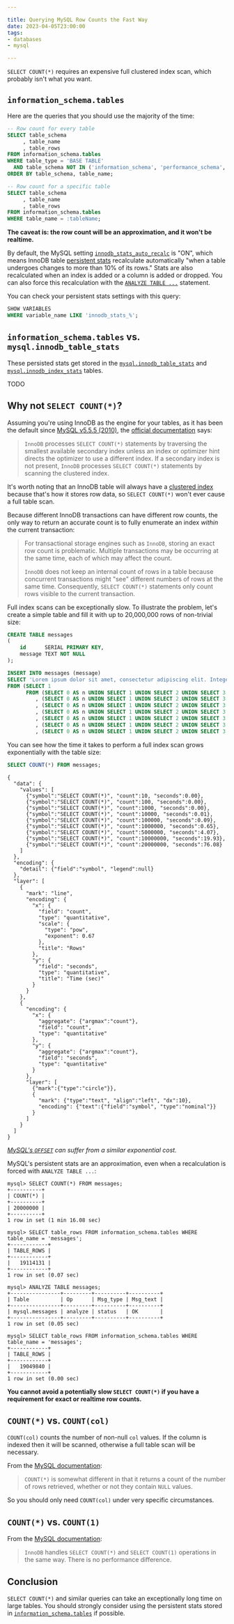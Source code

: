 ```yaml
---

title: Querying MySQL Row Counts the Fast Way
date: 2023-04-05T23:00:00
tags:
- databases
- mysql

---
```


`SELECT COUNT(*)` requires an expensive full clustered index scan, which probably isn't what you want.

## `information_schema.tables`

Here are the queries that you should use the majority of the time:

```sql
-- Row count for every table
SELECT table_schema
     , table_name
     , table_rows
FROM information_schema.tables
WHERE table_type = 'BASE TABLE'
  AND table_schema NOT IN ('information_schema', 'performance_schema', 'mysql', 'sys')
ORDER BY table_schema, table_name;
```

```sql
-- Row count for a specific table
SELECT table_schema
     , table_name
     , table_rows
FROM information_schema.tables
WHERE table_name = :tableName;
```

**The caveat is: the row count will be an approximation, and it won't be realtime.**

By default, the MySQL setting [`innodb_stats_auto_recalc`](https://dev.mysql.com/doc/refman/8.0/en/innodb-parameters.html#sysvar_innodb_stats_auto_recalc) is "ON", which means InnoDB table [persistent stats](https://dev.mysql.com/doc/refman/8.0/en/innodb-persistent-stats.html) recalculate automatically "when a table undergoes changes to more than 10% of its rows." Stats are also recalculated when an index is added or a column is added or dropped. You can also force this recalculation with the [`ANALYZE TABLE ...`](https://dev.mysql.com/doc/refman/8.0/en/analyze-table.html) statement.

You can check your persistent stats settings with this query:

```sql
SHOW VARIABLES
WHERE variable_name LIKE 'innodb_stats_%';
```

## `information_schema.tables` vs. `mysql.innodb_table_stats`

These persisted stats get stored in the [`mysql.innodb_table_stats`](https://dev.mysql.com/doc/refman/8.0/en/innodb-persistent-stats.html#innodb-persistent-stats-tables) and [`mysql.innodb_index_stats`](https://dev.mysql.com/doc/refman/8.0/en/innodb-persistent-stats.html#innodb-persistent-stats-tables) tables.

TODO

## Why not `SELECT COUNT(*)`?

Assuming you're using InnoDB as the engine for your tables, as it has been the default since [MySQL v5.5.5 (2010)](https://web.archive.org/web/20190123090733/https://dev.mysql.com/doc/refman/5.5/en/storage-engine-setting.html), the [official documentation](https://dev.mysql.com/doc/refman/8.0/en/aggregate-functions.html#function_count) says:

> `InnoDB` processes `SELECT COUNT(*)` statements by traversing the smallest available secondary index unless an index or optimizer hint directs the optimizer to use a different index. If a secondary index is not present, `InnoDB` processes `SELECT COUNT(*)` statements by scanning the clustered index.

It's worth noting that an InnoDB table will always have a [clustered index](https://dev.mysql.com/doc/refman/8.0/en/innodb-index-types.html) because that's how it stores row data, so `SELECT COUNT(*)` won't ever cause a full table scan.

Because different InnoDB transactions can have different row counts, the only way to return an accurate count is to fully enumerate an index _within_ the current transaction:

> For transactional storage engines such as `InnoDB`, storing an exact row count is problematic. Multiple transactions may be occurring at the same time, each of which may affect the count.
>
> `InnoDB` does not keep an internal count of rows in a table because concurrent transactions might "see" different numbers of rows at the same time. Consequently, `SELECT COUNT(*)` statements only count rows visible to the current transaction.

Full index scans can be exceptionally slow. To illustrate the problem, let's create a simple table and fill it with up to 20,000,000 rows of non-trivial size:

```sql
CREATE TABLE messages
(
    id      SERIAL PRIMARY KEY,
    message TEXT NOT NULL
);

INSERT INTO messages (message)
SELECT 'Lorem ipsum dolor sit amet, consectetur adipiscing elit. Integer aliquam ornare velit, auctor tempus erat ultrices ut. Phasellus ac nibh ante. Morbi consectetur, lorem in pulvinar tincidunt, augue est cursus ipsum, sed dapibus neque sapien id libero. Donec id felis sem. Morbi quis mi turpis. Nam viverra felis ac ex convallis, in congue nunc ultrices. Curabitur rutrum, lorem sit amet vulputate ultricies, velit odio ultrices dui, sed volutpat lorem felis vitae nibh. Vestibulum ante ipsum primis in faucibus orci luctus et ultrices posuere cubilia curae; Aenean orci mi, consectetur sed turpis sed, consequat tempor nisi. Cras id venenatis mi. Sed cursus in eros sit amet interdum.'
FROM (SELECT 1
      FROM (SELECT 0 AS n UNION SELECT 1 UNION SELECT 2 UNION SELECT 3 UNION SELECT 4 UNION SELECT 5 UNION SELECT 6 UNION SELECT 7 UNION SELECT 8 UNION SELECT 9) a
         , (SELECT 0 AS n UNION SELECT 1 UNION SELECT 2 UNION SELECT 3 UNION SELECT 4 UNION SELECT 5 UNION SELECT 6 UNION SELECT 7 UNION SELECT 8 UNION SELECT 9) b
         , (SELECT 0 AS n UNION SELECT 1 UNION SELECT 2 UNION SELECT 3 UNION SELECT 4 UNION SELECT 5 UNION SELECT 6 UNION SELECT 7 UNION SELECT 8 UNION SELECT 9) c
         , (SELECT 0 AS n UNION SELECT 1 UNION SELECT 2 UNION SELECT 3 UNION SELECT 4 UNION SELECT 5 UNION SELECT 6 UNION SELECT 7 UNION SELECT 8 UNION SELECT 9) d
         , (SELECT 0 AS n UNION SELECT 1 UNION SELECT 2 UNION SELECT 3 UNION SELECT 4 UNION SELECT 5 UNION SELECT 6 UNION SELECT 7 UNION SELECT 8 UNION SELECT 9) e
         , (SELECT 0 AS n UNION SELECT 1 UNION SELECT 2 UNION SELECT 3 UNION SELECT 4 UNION SELECT 5 UNION SELECT 6 UNION SELECT 7 UNION SELECT 8 UNION SELECT 9) f
         , (SELECT 0 AS n UNION SELECT 1 UNION SELECT 2 UNION SELECT 3 UNION SELECT 4 UNION SELECT 5 UNION SELECT 6 UNION SELECT 7 UNION SELECT 8 UNION SELECT 9) g) temp;
```

You can see how the time it takes to perform a full index scan grows exponentially with the table size:

```sql
SELECT COUNT(*) FROM messages;
```

```vega-lite
{
  "data": {
    "values": [
      {"symbol":"SELECT COUNT(*)", "count":10, "seconds":0.00},
      {"symbol":"SELECT COUNT(*)", "count":100, "seconds":0.00},
      {"symbol":"SELECT COUNT(*)", "count":1000, "seconds":0.00},
      {"symbol":"SELECT COUNT(*)", "count":10000, "seconds":0.01},
      {"symbol":"SELECT COUNT(*)", "count":100000, "seconds":0.09},
      {"symbol":"SELECT COUNT(*)", "count":1000000, "seconds":0.65},
      {"symbol":"SELECT COUNT(*)", "count":5000000, "seconds":4.07},
      {"symbol":"SELECT COUNT(*)", "count":10000000, "seconds":19.93},
      {"symbol":"SELECT COUNT(*)", "count":20000000, "seconds":76.08}
    ]
  },
  "encoding": {
    "detail": {"field":"symbol", "legend":null}
  },
  "layer": [
    {
      "mark": "line",
      "encoding": {
        "x": {
          "field": "count",
          "type": "quantitative",
          "scale": {
            "type": "pow",
            "exponent": 0.67
          },
          "title": "Rows"
        },
        "y": {
          "field": "seconds",
          "type": "quantitative",
          "title": "Time (sec)"
        }
      }
    },
    {
      "encoding": {
        "x": {
          "aggregate": {"argmax":"count"},
          "field": "count",
          "type": "quantitative"
        },
        "y": {
          "aggregate": {"argmax":"count"},
          "field": "seconds",
          "type": "quantitative"
        }
      },
      "layer": [
        {"mark":{"type":"circle"}},
        {
          "mark": {"type":"text", "align":"left", "dx":10},
          "encoding": {"text":{"field":"symbol", "type":"nominal"}}
        }
      ]
    }
  ]
}
```

_[MySQL's `OFFSET`](/blog/the-dangers-of-offset-with-mysql) can suffer from a similar exponential cost._

MySQL's persistent stats are an approximation, even when a recalculation is forced with `ANALYZE TABLE ...`:

```shell
mysql> SELECT COUNT(*) FROM messages;
+----------+
| COUNT(*) |
+----------+
| 20000000 |
+----------+
1 row in set (1 min 16.08 sec)

mysql> SELECT table_rows FROM information_schema.tables WHERE table_name = 'messages';
+------------+
| TABLE_ROWS |
+------------+
|   19114131 |
+------------+
1 row in set (0.07 sec)

mysql> ANALYZE TABLE messages;
+----------------+---------+----------+----------+
| Table          | Op      | Msg_type | Msg_text |
+----------------+---------+----------+----------+
| mysql.messages | analyze | status   | OK       |
+----------------+---------+----------+----------+
1 row in set (0.05 sec)

mysql> SELECT table_rows FROM information_schema.tables WHERE table_name = 'messages';
+------------+
| TABLE_ROWS |
+------------+
|   19049840 |
+------------+
1 row in set (0.00 sec)
```

**You cannot avoid a potentially slow `SELECT COUNT(*)` if you have a requirement for exact or realtime row counts.**

## `COUNT(*)` vs. `COUNT(col)`

`COUNT(col)` counts the number of non-null `col` values. If the column is indexed then it will be scanned, otherwise a full table scan will be necessary.

From the [MySQL documentation](https://dev.mysql.com/doc/refman/8.0/en/aggregate-functions.html#function_count):

> `COUNT(*)` is somewhat different in that it returns a count of the number of rows retrieved, whether or not they contain `NULL` values.

So you should only need `COUNT(col)` under very specific circumstances.

## `COUNT(*)` vs. `COUNT(1)`

From the [MySQL documentation](https://dev.mysql.com/doc/refman/8.0/en/aggregate-functions.html#function_count):

> `InnoDB` handles `SELECT COUNT(*)` and `SELECT COUNT(1)` operations in the same way. There is no performance difference.

## Conclusion

`SELECT COUNT(*)` and similar queries can take an exceptionally long time on large tables. You should strongly consider using the persistent stats stored in [`information_schema.tables`](https://dev.mysql.com/doc/refman/8.0/en/information-schema-tables-table.html) if possible.
<!--stackedit_data:
eyJoaXN0b3J5IjpbMzMwNjAzODg5LDg3ODE0MzQyMSwxMTY0Mz
c5NzYxLC0xMzAwNTcyNjY0XX0=
-->
